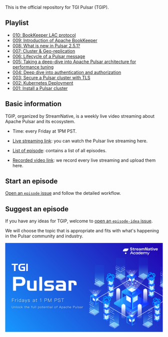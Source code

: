 This is the official repository for TGI Pulsar (TGIP).

## Playlist

- [010: BookKeeper LAC protocol](https://github.com/streamnative/tgip/blob/master/episodes/010/README.md)
- [009: Introduction of Apache BookKeeper](https://github.com/streamnative/tgip/blob/master/episodes/009/README.md)
- [008: What is new in Pulsar 2.5.1?](https://github.com/streamnative/tgip/blob/master/episodes/008/README.md)
- [007: Cluster & Geo-replication](https://github.com/streamnative/tgip/blob/master/episodes/007/README.md)
- [006: Lifecycle of a Pulsar message](https://github.com/streamnative/tgip/blob/master/episodes/006/README.md)
- [005: Taking a deep-dive into Apache Pulsar architecture for performance tuning](https://github.com/streamnative/tgip/blob/master/episodes/005/README.md)
- [004: Deep dive into authentication and authorization](https://github.com/streamnative/tgip/blob/master/episodes/004/README.md)
- [003: Secure a Pulsar cluster with TLS](https://github.com/streamnative/tgip/blob/master/episodes/003/README.md)
- [002: Kubernetes Deployment](https://github.com/streamnative/tgip/blob/master/episodes/002/README.md)
- [001: Install a Pulsar cluster](https://github.com/streamnative/tgip/blob/master/episodes/001/README.md)

## Basic information

TGIP, organized by StreamNative, is a weekly live video streaming about Apache Pulsar and its ecosystem.

* Time: every Friday at 1PM PST.

* [Live streaming link](https://www.youtube.com/channel/UCywxUI5HlIyc0VEKYR4X9Pg/live): you can watch the Pulsar live streaming here. 

* [List of episode](playlist.md): contains a list of all episodes.

* [Recorded video link](https://www.youtube.com/channel/UCywxUI5HlIyc0VEKYR4X9Pg?view_as=subscriber): we record every live streaming and upload them here.

## Start an episode

[Open an `episode` issue](https://github.com/streamnative/tgip/issues/new/choose) and follow the detailed workflow.

## Suggest an episode 

If you have any ideas for TGIP, welcome to [open an `episode-idea` issue](https://github.com/streamnative/tgip/issues/new/choose).

We will choose the topic that is appropriate and fits with what's happening in the Pulsar community and industry.

![](image/cover.jpg)

